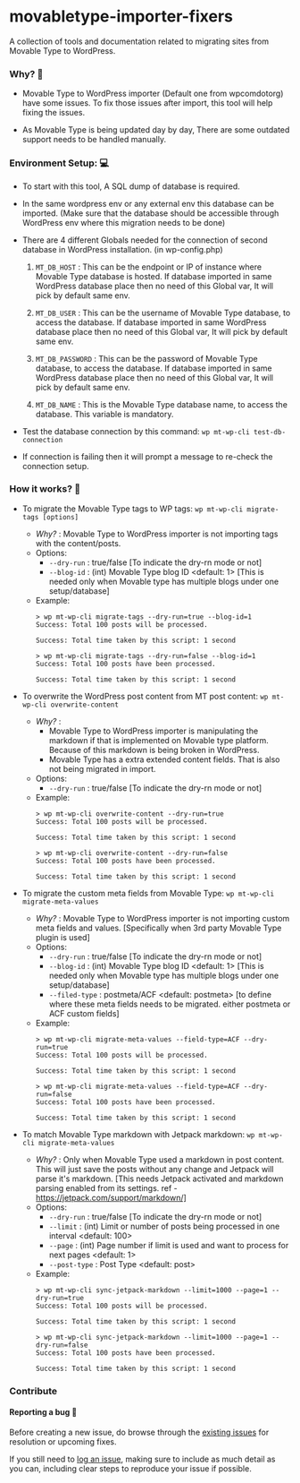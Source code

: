 # movabletype-importer-fixers
A collection of tools and documentation related to migrating sites from Movable Type to WordPress.

### Why? 🧐

- Movable Type to WordPress importer (Default one from wpcomdotorg) have some issues. To fix those issues after import, this tool will help fixing the issues.

- As Movable Type is being updated day by day, There are some outdated support needs to be handled manually.

### Environment Setup: 💻

- To start with this tool, A SQL dump of database is required.
- In the same wordpress env or any external env this database can be imported. (Make sure that the database should be accessible through WordPress env where this migration needs to be done)
- There are 4 different Globals needed for the connection of second database in WordPress installation. (in wp-config.php)

  1. `MT_DB_HOST` : This can be the endpoint or IP of instance where Movable Type database is hosted. If database imported in same WordPress database place then no need of this Global var, It will pick by default same env.

  2. `MT_DB_USER` : This can be the username of Movable Type database, to access the database. If database imported in same WordPress database place then no need of this Global var, It will pick by default same env.

  3. `MT_DB_PASSWORD` : This can be the password of Movable Type database, to access the database. If database imported in same WordPress database place then no need of this Global var, It will pick by default same env.
  
  4. `MT_DB_NAME` : This is the Movable Type database name, to access the database. This variable is mandatory.

- Test the database connection by this command: `wp mt-wp-cli test-db-connection `

- If connection is failing then it will prompt a message to re-check the connection setup.

### How it works? 🤔

- To migrate the Movable Type tags to WP tags: `wp mt-wp-cli migrate-tags [options]`
  - *Why?* : Movable Type to WordPress importer is not importing tags with the content/posts.
  - Options:
    - `--dry-run` : true/false [To indicate the dry-rn mode or not]
    - `--blog-id` : (int) Movable Type blog ID <default: 1> [This is needed only when Movable type has multiple blogs under one setup/database]
  - Example: 
    ````
    > wp mt-wp-cli migrate-tags --dry-run=true --blog-id=1
    Success: Total 100 posts will be processed.
    
    Success: Total time taken by this script: 1 second
    
    > wp mt-wp-cli migrate-tags --dry-run=false --blog-id=1
    Success: Total 100 posts have been processed.
    
    Success: Total time taken by this script: 1 second
    ````

- To overwrite the WordPress post content from MT post content: `wp mt-wp-cli overwrite-content`
  - *Why?* : 
    - Movable Type to WordPress importer is manipulating the markdown if that is implemented on Movable type platform. Because of this markdown is being broken in WordPress.
    - Movable Type has a extra extended content fields. That is also not being migrated in import.
  - Options:
    - `--dry-run` : true/false [To indicate the dry-rn mode or not]
  - Example: 
    ````
    > wp mt-wp-cli overwrite-content --dry-run=true
    Success: Total 100 posts will be processed.
    
    Success: Total time taken by this script: 1 second
    
    > wp mt-wp-cli overwrite-content --dry-run=false
    Success: Total 100 posts have been processed.
    
    Success: Total time taken by this script: 1 second
    ````

- To migrate the custom meta fields from Movable Type: `wp mt-wp-cli migrate-meta-values`
  - *Why?* : Movable Type to WordPress importer is not importing custom meta fields and values. [Specifically when 3rd party Movable Type plugin is used]
  - Options:
    - `--dry-run` : true/false [To indicate the dry-rn mode or not]
    - `--blog-id` : (int) Movable Type blog ID <default: 1> [This is needed only when Movable type has multiple blogs under one setup/database]
    - `--filed-type` : postmeta/ACF <default: postmeta> [to define where these meta fields needs to be migrated. either postmeta or ACF custom fields]
  - Example: 
    ````
    > wp mt-wp-cli migrate-meta-values --field-type=ACF --dry-run=true
    Success: Total 100 posts will be processed.
    
    Success: Total time taken by this script: 1 second
    
    > wp mt-wp-cli migrate-meta-values --field-type=ACF --dry-run=false
    Success: Total 100 posts have been processed.
    
    Success: Total time taken by this script: 1 second
    ````

- To match Movable Type markdown with Jetpack markdown: `wp mt-wp-cli migrate-meta-values`
  - *Why?* : Only when Movable Type used a markdown in post content. This will just save the posts without any change and Jetpack will parse it's markdown. [This needs Jetpack activated and markdown parsing enabled from its settings. ref - https://jetpack.com/support/markdown/]
  - Options:
    - `--dry-run` : true/false [To indicate the dry-rn mode or not]
    - `--limit` : (int) Limit or number of posts being processed in one interval <default: 100>
    - `--page` : (int) Page number if limit is used and want to process for next pages <default: 1>
    - `--post-type` : Post Type <default: post>
  - Example: 
    ````
    > wp mt-wp-cli sync-jetpack-markdown --limit=1000 --page=1 --dry-run=true
    Success: Total 100 posts will be processed.
    
    Success: Total time taken by this script: 1 second
    
    > wp mt-wp-cli sync-jetpack-markdown --limit=1000 --page=1 --dry-run=false
    Success: Total 100 posts have been processed.
    
    Success: Total time taken by this script: 1 second
    ````

### Contribute

#### Reporting a bug 🐞

Before creating a new issue, do browse through the [existing issues](https://github.com/a8cteam51/movabletype-importer-fixers/issues) for resolution or upcoming fixes. 

If you still need to [log an issue](https://github.com/a8cteam51/movabletype-importer-fixers/issues/new), making sure to include as much detail as you can, including clear steps to reproduce your issue if possible.
